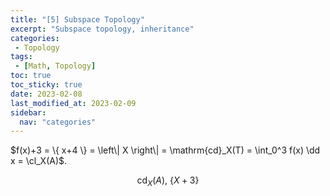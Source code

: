 ```yaml
---
title: "[5] Subspace Topology"               
excerpt: "Subspace topology, inheritance"    
categories:                              
 - Topology
tags:                                
 - [Math, Topology]
toc: true
toc_sticky: true
date: 2023-02-08
last_modified_at: 2023-02-09
sidebar:
  nav: "categories"
---
```


$f(x)+3 = \{ x+4 \} = \left\| X \right\| = \mathrm{cd}_X(T) = \int_0^3 f(x) \dd x = \cl_X(A)$.

$$
\mathrm{cd}_X(A),\ \left\{ X+3 \right\}
$$